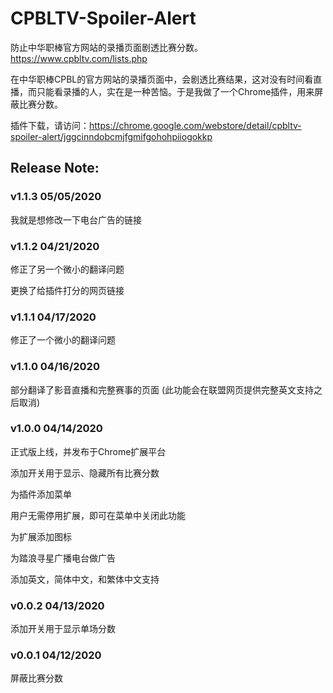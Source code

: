 # CPBLTV-Spoiler-Alert
防止中华职棒官方网站的录播页面剧透比赛分数。https://www.cpbltv.com/lists.php

在中华职棒CPBL的官方网站的录播页面中，会剧透比赛结果，这对没有时间看直播，而只能看录播的人，实在是一种苦恼。于是我做了一个Chrome插件，用来屏蔽比赛分数。

插件下载，请访问：https://chrome.google.com/webstore/detail/cpbltv-spoiler-alert/jggcinndobcmjfgmifgohohpiiogokkp

## Release Note:

### v1.1.3 05/05/2020

我就是想修改一下电台广告的链接

### v1.1.2 04/21/2020

修正了另一个微小的翻译问题

更换了给插件打分的网页链接

### v1.1.1 04/17/2020

修正了一个微小的翻译问题

### v1.1.0 04/16/2020

部分翻译了影音直播和完整赛事的页面 (此功能会在联盟网页提供完整英文支持之后取消)

### v1.0.0 04/14/2020

正式版上线，并发布于Chrome扩展平台

添加开关用于显示、隐藏所有比赛分数

为插件添加菜单

用户无需停用扩展，即可在菜单中关闭此功能

为扩展添加图标

为踏浪寻星广播电台做广告

添加英文，简体中文，和繁体中文支持

### v0.0.2 04/13/2020

添加开关用于显示单场分数

### v0.0.1 04/12/2020

屏蔽比赛分数

